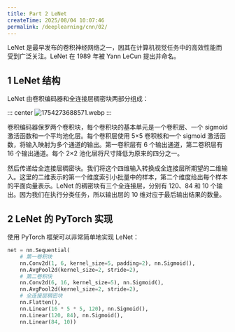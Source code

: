 ```yaml
---
title: Part 2 LeNet
createTime: 2025/08/04 10:07:46
permalink: /deeplearning/cnn/02/
---
```


LeNet 是最早发布的卷积神经网络之一，因其在计算机视觉任务中的高效性能而受到广泛关注。LeNet 在 1989 年被 Yann LeCun 提出并命名。

## 1 LeNet 结构

LeNet 由卷积编码器和全连接层稠密块两部分组成：

::: center
![1754273688571.webp](https://oss.yoake.cc/yoyopics/deeplearning/cnn/2/1754273688571.webp) 
:::

卷积编码器保罗两个卷积块，每个卷积块的基本单元是一个卷积层、一个 sigmoid 激活函数和一个平均池化层。每个卷积层使用 5×5 卷积核和一个 sigmoid 激活函数，将输入映射为多个通道的输出。第一卷积层有 6 个输出通道，第二卷积层有 16 个输出通道。每个 2×2 池化层将尺寸降低为原来的四分之一。

然后传递给全连接层稠密块。我们将这个四维输入转换成全连接层所期望的二维输入。这里的二维表示的第一个维度索引小批量中的样本，第二个维度给出每个样本的平面向量表示。LeNet 的稠密块有三个全连接层，分别有 120、84 和 10 个输出。因为我们在执行分类任务，所以输出层的 10 维对应于最后输出结果的数量。

## 2 LeNet 的 PyTorch 实现

使用 PyTorch 框架可以非常简单地实现 LeNet：

```py
net = nn.Sequential(
    # 第一卷积块
    nn.Conv2d(1, 6, kernel_size=5, padding=2), nn.Sigmoid(),
    nn.AvgPool2d(kernel_size=2, stride=2),
    # 第二卷积块
    nn.Conv2d(6, 16, kernel_size=5), nn.Sigmoid(),
    nn.AvgPool2d(kernel_size=2, stride=2),
    # 全连接层稠密块
    nn.Flatten(),
    nn.Linear(16 * 5 * 5, 120), nn.Sigmoid(),
    nn.Linear(120, 84), nn.Sigmoid(),
    nn.Linear(84, 10))
```